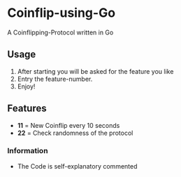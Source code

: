 # Coinflip-using-Go
A Coinflipping-Protocol written in Go

## Usage
1. After starting you will be asked for the feature you like
2. Entry the feature-number.
3. Enjoy!

## Features
* **11** = New Coinflip every 10 seconds
* **22** = Check randomness of the protocol

### Information
* The Code is self-explanatory commented

